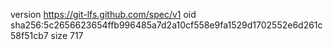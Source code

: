version https://git-lfs.github.com/spec/v1
oid sha256:5c2656623654ffb996485a7d2a10cf558e9fa1529d1702552e6d261c58f51cb7
size 717
